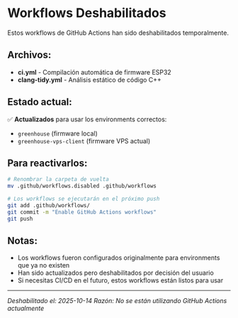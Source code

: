 # Workflows Deshabilitados

Estos workflows de GitHub Actions han sido deshabilitados temporalmente.

## Archivos:

- **ci.yml** - Compilación automática de firmware ESP32
- **clang-tidy.yml** - Análisis estático de código C++

## Estado actual:

✅ **Actualizados** para usar los environments correctos:
- `greenhouse` (firmware local)
- `greenhouse-vps-client` (firmware VPS actual)

## Para reactivarlos:

```bash
# Renombrar la carpeta de vuelta
mv .github/workflows.disabled .github/workflows

# Los workflows se ejecutarán en el próximo push
git add .github/workflows/
git commit -m "Enable GitHub Actions workflows"
git push
```

## Notas:

- Los workflows fueron configurados originalmente para environments que ya no existen
- Han sido actualizados pero deshabilitados por decisión del usuario
- Si necesitas CI/CD en el futuro, estos workflows están listos para usar

---
*Deshabilitado el: 2025-10-14*
*Razón: No se están utilizando GitHub Actions actualmente*
